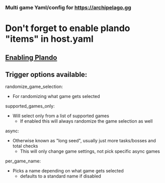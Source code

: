 ### Multi game Yaml/config for https://archipelago.gg

# Don't forget to enable plando "items" in host.yaml
## [Enabling Plando](https://archipelago.gg/tutorial/Archipelago/plando/en#enabling-plando)


## Trigger options available:

randomize_game_selection:
 - For randomizing what game gets selected

supported_games_only:  
 - Will select only from a list of supported games
   - If enabled this will always randomize the game selection as well

async: 
  - Otherwise known as "long seed", usually just more tasks/bosses and total checks
    - This will only change game settings, not pick specific async games
 
per_game_name: 
 - Picks a name depending on what game gets selected
   - defaults to a standard name if disabled



